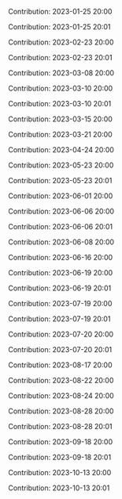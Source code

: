 Contribution: 2023-01-25 20:00

Contribution: 2023-01-25 20:01

Contribution: 2023-02-23 20:00

Contribution: 2023-02-23 20:01

Contribution: 2023-03-08 20:00

Contribution: 2023-03-10 20:00

Contribution: 2023-03-10 20:01

Contribution: 2023-03-15 20:00

Contribution: 2023-03-21 20:00

Contribution: 2023-04-24 20:00

Contribution: 2023-05-23 20:00

Contribution: 2023-05-23 20:01

Contribution: 2023-06-01 20:00

Contribution: 2023-06-06 20:00

Contribution: 2023-06-06 20:01

Contribution: 2023-06-08 20:00

Contribution: 2023-06-16 20:00

Contribution: 2023-06-19 20:00

Contribution: 2023-06-19 20:01

Contribution: 2023-07-19 20:00

Contribution: 2023-07-19 20:01

Contribution: 2023-07-20 20:00

Contribution: 2023-07-20 20:01

Contribution: 2023-08-17 20:00

Contribution: 2023-08-22 20:00

Contribution: 2023-08-24 20:00

Contribution: 2023-08-28 20:00

Contribution: 2023-08-28 20:01

Contribution: 2023-09-18 20:00

Contribution: 2023-09-18 20:01

Contribution: 2023-10-13 20:00

Contribution: 2023-10-13 20:01


